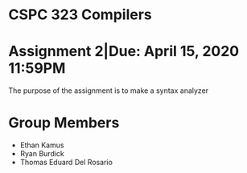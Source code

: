 # CSPC 323 Compilers
# Assignment 2|Due: April 15, 2020 11:59PM
The purpose of the assignment is to make a syntax analyzer
# Group Members

* Ethan Kamus
* Ryan Burdick
* Thomas Eduard Del Rosario
